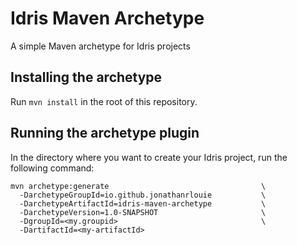 # Idris Maven Archetype

A simple Maven archetype for Idris projects

## Installing the archetype

Run `mvn install` in the root of this repository.

## Running the archetype plugin

In the directory where you want to create your Idris project, run the following command:
```
mvn archetype:generate                                  \
  -DarchetypeGroupId=io.github.jonathanrlouie           \
  -DarchetypeArtifactId=idris-maven-archetype           \
  -DarchetypeVersion=1.0-SNAPSHOT                       \
  -DgroupId=<my.groupid>                                \
  -DartifactId=<my-artifactId>
```

